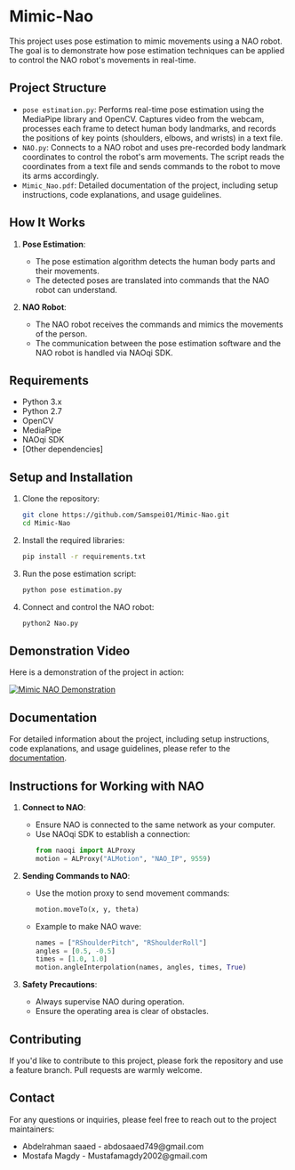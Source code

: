 # Mimic-Nao

This project uses pose estimation to mimic movements using a NAO robot. The goal is to demonstrate how pose estimation techniques can be applied to control the NAO robot's movements in real-time.

## Project Structure

- `pose estimation.py`: Performs real-time pose estimation using the MediaPipe library and OpenCV. Captures video from the webcam, processes each frame to detect human body landmarks, and records the positions of key points (shoulders, elbows, and wrists) in a text file.
- `NAO.py`: Connects to a NAO robot and uses pre-recorded body landmark coordinates to control the robot's arm movements. The script reads the coordinates from a text file and sends commands to the robot to move its arms accordingly.
- `Mimic_Nao.pdf`: Detailed documentation of the project, including setup instructions, code explanations, and usage guidelines.

## How It Works

1. **Pose Estimation**: 
    - The pose estimation algorithm detects the human body parts and their movements.
    - The detected poses are translated into commands that the NAO robot can understand.

2. **NAO Robot**:
    - The NAO robot receives the commands and mimics the movements of the person.
    - The communication between the pose estimation software and the NAO robot is handled via NAOqi SDK.

## Requirements

- Python 3.x
- Python 2.7
- OpenCV
- MediaPipe
- NAOqi SDK
- [Other dependencies]

## Setup and Installation

1. Clone the repository:
    ```bash
    git clone https://github.com/Samspei01/Mimic-Nao.git
    cd Mimic-Nao
    ```

2. Install the required libraries:
    ```bash
    pip install -r requirements.txt
    ```

3. Run the pose estimation script:
    ```bash
    python pose estimation.py
    ```

4. Connect and control the NAO robot:
    ```bash
    python2 Nao.py
    ```

## Demonstration Video

Here is a demonstration of the project in action:

[![Mimic NAO Demonstration](https://i.vimeocdn.com/video/1878731273-6a456a6734f6dc74c828b14d6d28223906daf338909dc338c6afafa5aeb910eb-d_640)](https://vimeo.com/965895468)



## Documentation

For detailed information about the project, including setup instructions, code explanations, and usage guidelines, please refer to the [documentation](Mimic_Nao.pdf).

## Instructions for Working with NAO

1. **Connect to NAO**:
    - Ensure NAO is connected to the same network as your computer.
    - Use NAOqi SDK to establish a connection:
      ```python
      from naoqi import ALProxy
      motion = ALProxy("ALMotion", "NAO_IP", 9559)
      ```

2. **Sending Commands to NAO**:
    - Use the motion proxy to send movement commands:
      ```python
      motion.moveTo(x, y, theta)
      ```
    - Example to make NAO wave:
      ```python
      names = ["RShoulderPitch", "RShoulderRoll"]
      angles = [0.5, -0.5]
      times = [1.0, 1.0]
      motion.angleInterpolation(names, angles, times, True)
      ```

3. **Safety Precautions**:
    - Always supervise NAO during operation.
    - Ensure the operating area is clear of obstacles.

## Contributing

If you'd like to contribute to this project, please fork the repository and use a feature branch. Pull requests are warmly welcome.

<h2>Contact</h2>

<p>For any questions or inquiries, please feel free to reach out to the project maintainers:</p>

<ul>
    <li>Abdelrahman saaed - abdosaaed749@gmail.com </li>
    <li>Mostafa Magdy - Mustafamagdy2002@gmail.com </li>

</ul>
